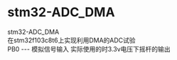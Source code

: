 # stm32-ADC_DMA  
stm32-ADC_DMA  
在stm32f103c8t6上实现利用DMA的ADC试验  
PB0 --- 模拟信号输入 实际使用的时3.3v电压下摇杆的输出  
